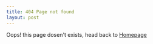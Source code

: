 ```yaml
---
title: 404 Page not found
layout: post
---
```


Oops! this page dosen't exists, head back to [Homepage](index.md)
